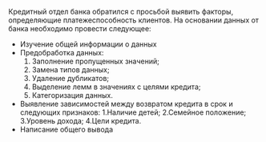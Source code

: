 Кредитный отдел банка обратился с просьбой выявить факторы, определяющие платежеспособность клиентов. На основании данных от банка необходимо провести следующее:
 - Изучение общей информации о данных
 - Предобработка данных:
	1. Заполнение пропущенных значений;
	2. Замена типов данных;
	3. Удаление дубликатов;
	4. Выделение лемм в значениях с целями кредита;
	5. Категоризация данных.
 - Выявление зависимостей между возвратом кредита в срок и следующих признаков:
	1.Наличие детей;
	2.Семейное положение;
	3.Уровень дохода;
	4.Цели кредита.
 - Написание общего вывода